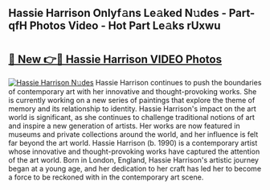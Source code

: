 ## Hassie Harrison Onlyf𝚊ns Le𝚊ked N𝚞des - Part-qfH Photos Video - Hot Part Le𝚊ks rUxwu

# <h2><a href="http://ab38694.deff.icu/?id=Hassie+Harrison">🔗 New 👉🔴 Hassie Harrison VIDEO Photos</a></h2>

[![Hassie Harrison N𝚞des](https://i.imgur.com/rIISA9y.gif)](http://ab38694.deff.icu/?id=Hassie+Harrison)
Hassie Harrison continues to push the boundaries of contemporary art with her innovative and thought-provoking works. She is currently working on a new series of paintings that explore the theme of memory and its relationship to identity. Hassie Harrison's impact on the art world is significant, as she continues to challenge traditional notions of art and inspire a new generation of artists. Her works are now featured in museums and private collections around the world, and her influence is felt far beyond the art world. Hassie Harrison (b. 1990) is a contemporary artist whose innovative and thought-provoking works have captured the attention of the art world. Born in London, England, Hassie Harrison's artistic journey began at a young age, and her dedication to her craft has led her to become a force to be reckoned with in the contemporary art scene.
